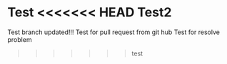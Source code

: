 Test
<<<<<<< HEAD
Test2
=======
Test branch updated!!!
Test for pull request from git hub
Test for resolve problem
>>>>>>> test
